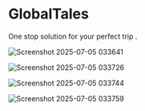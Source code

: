 # GlobalTales

One stop solution for your perfect trip . 

![Screenshot 2025-07-05 033641](https://github.com/user-attachments/assets/ca7e9ec9-23cc-4463-9caa-66c43e4c6fd7)

![Screenshot 2025-07-05 033726](https://github.com/user-attachments/assets/fe5ba15b-ce57-4114-a7c5-0e5e637aa1ec)

![Screenshot 2025-07-05 033744](https://github.com/user-attachments/assets/241161f4-ccae-4148-9d77-e451f4caf557)

![Screenshot 2025-07-05 033759](https://github.com/user-attachments/assets/8ef7a4f7-c898-4465-a56b-3a2c93c449da)
